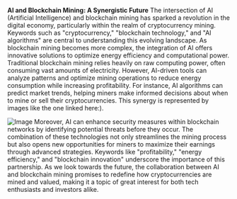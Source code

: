 **AI and Blockchain Mining: A Synergistic Future**
The intersection of AI (Artificial Intelligence) and blockchain mining has sparked a revolution in the digital economy, particularly within the realm of cryptocurrency mining. Keywords such as "cryptocurrency," "blockchain technology," and "AI algorithms" are central to understanding this evolving landscape. As blockchain mining becomes more complex, the integration of AI offers innovative solutions to optimize energy efficiency and computational power. 
Traditional blockchain mining relies heavily on raw computing power, often consuming vast amounts of electricity. However, AI-driven tools can analyze patterns and optimize mining operations to reduce energy consumption while increasing profitability. For instance, AI algorithms can predict market trends, helping miners make informed decisions about when to mine or sell their cryptocurrencies. This synergy is represented by images like the one linked here:).

![Image](https://github.com/user-attachments/assets/d7419ec9-dc67-403f-bf28-8faea5f1f74f)
Moreover, AI can enhance security measures within blockchain networks by identifying potential threats before they occur. The combination of these technologies not only streamlines the mining process but also opens new opportunities for miners to maximize their earnings through advanced strategies. Keywords like "profitability," "energy efficiency," and "blockchain innovation" underscore the importance of this partnership. As we look towards the future, the collaboration between AI and blockchain mining promises to redefine how cryptocurrencies are mined and valued, making it a topic of great interest for both tech enthusiasts and investors alike.
